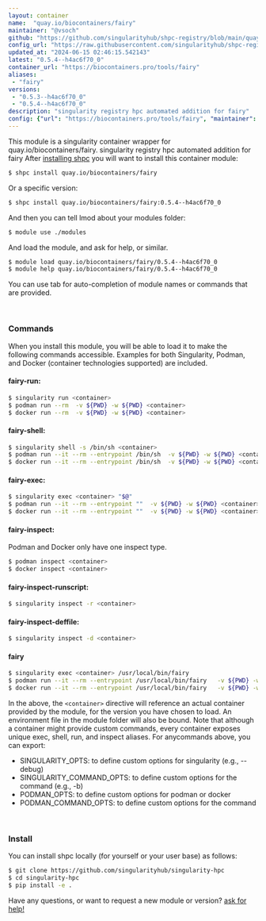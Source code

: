 ```yaml
---
layout: container
name:  "quay.io/biocontainers/fairy"
maintainer: "@vsoch"
github: "https://github.com/singularityhub/shpc-registry/blob/main/quay.io/biocontainers/fairy/container.yaml"
config_url: "https://raw.githubusercontent.com/singularityhub/shpc-registry/main/quay.io/biocontainers/fairy/container.yaml"
updated_at: "2024-06-15 02:46:15.542143"
latest: "0.5.4--h4ac6f70_0"
container_url: "https://biocontainers.pro/tools/fairy"
aliases:
 - "fairy"
versions:
 - "0.5.3--h4ac6f70_0"
 - "0.5.4--h4ac6f70_0"
description: "singularity registry hpc automated addition for fairy"
config: {"url": "https://biocontainers.pro/tools/fairy", "maintainer": "@vsoch", "description": "singularity registry hpc automated addition for fairy", "latest": {"0.5.4--h4ac6f70_0": "sha256:45fc91c2dd6bb21ab17464a718f9f497c8231a51c4916b9a67e3ced46f8c726c"}, "tags": {"0.5.3--h4ac6f70_0": "sha256:a03cae5fdd092ec682ab7b36792379be4b45ca2067c0ce1c92c96e24ac12c44f", "0.5.4--h4ac6f70_0": "sha256:45fc91c2dd6bb21ab17464a718f9f497c8231a51c4916b9a67e3ced46f8c726c"}, "docker": "quay.io/biocontainers/fairy", "aliases": {"fairy": "/usr/local/bin/fairy"}}
---
```


This module is a singularity container wrapper for quay.io/biocontainers/fairy.
singularity registry hpc automated addition for fairy
After [installing shpc](#install) you will want to install this container module:


```bash
$ shpc install quay.io/biocontainers/fairy
```

Or a specific version:

```bash
$ shpc install quay.io/biocontainers/fairy:0.5.4--h4ac6f70_0
```

And then you can tell lmod about your modules folder:

```bash
$ module use ./modules
```

And load the module, and ask for help, or similar.

```bash
$ module load quay.io/biocontainers/fairy/0.5.4--h4ac6f70_0
$ module help quay.io/biocontainers/fairy/0.5.4--h4ac6f70_0
```

You can use tab for auto-completion of module names or commands that are provided.

<br>

### Commands

When you install this module, you will be able to load it to make the following commands accessible.
Examples for both Singularity, Podman, and Docker (container technologies supported) are included.

#### fairy-run:

```bash
$ singularity run <container>
$ podman run --rm  -v ${PWD} -w ${PWD} <container>
$ docker run --rm  -v ${PWD} -w ${PWD} <container>
```

#### fairy-shell:

```bash
$ singularity shell -s /bin/sh <container>
$ podman run --it --rm --entrypoint /bin/sh  -v ${PWD} -w ${PWD} <container>
$ docker run --it --rm --entrypoint /bin/sh  -v ${PWD} -w ${PWD} <container>
```

#### fairy-exec:

```bash
$ singularity exec <container> "$@"
$ podman run --it --rm --entrypoint ""  -v ${PWD} -w ${PWD} <container> "$@"
$ docker run --it --rm --entrypoint ""  -v ${PWD} -w ${PWD} <container> "$@"
```

#### fairy-inspect:

Podman and Docker only have one inspect type.

```bash
$ podman inspect <container>
$ docker inspect <container>
```

#### fairy-inspect-runscript:

```bash
$ singularity inspect -r <container>
```

#### fairy-inspect-deffile:

```bash
$ singularity inspect -d <container>
```


#### fairy

```bash
$ singularity exec <container> /usr/local/bin/fairy
$ podman run --it --rm --entrypoint /usr/local/bin/fairy   -v ${PWD} -w ${PWD} <container> -c " $@"
$ docker run --it --rm --entrypoint /usr/local/bin/fairy   -v ${PWD} -w ${PWD} <container> -c " $@"
```



In the above, the `<container>` directive will reference an actual container provided
by the module, for the version you have chosen to load. An environment file in the
module folder will also be bound. Note that although a container
might provide custom commands, every container exposes unique exec, shell, run, and
inspect aliases. For anycommands above, you can export:

 - SINGULARITY_OPTS: to define custom options for singularity (e.g., --debug)
 - SINGULARITY_COMMAND_OPTS: to define custom options for the command (e.g., -b)
 - PODMAN_OPTS: to define custom options for podman or docker
 - PODMAN_COMMAND_OPTS: to define custom options for the command

<br>

### Install

You can install shpc locally (for yourself or your user base) as follows:

```bash
$ git clone https://github.com/singularityhub/singularity-hpc
$ cd singularity-hpc
$ pip install -e .
```

Have any questions, or want to request a new module or version? [ask for help!](https://github.com/singularityhub/singularity-hpc/issues)